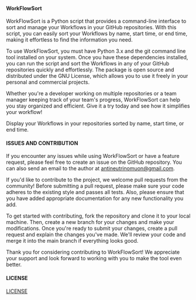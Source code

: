 #### WorkFlowSort

WorkFlowSort is a Python script that provides a command-line interface to sort and manage your Workflows in your GitHub repositories. With this script, you can easily sort your Workflows by name, start time, or end time, making it effortless to find the information you need.

To use WorkFlowSort, you must have Python 3.x and the git command line tool installed on your system. Once you have these dependencies installed, you can run the script and sort the Workflows in any of your GitHub repositories quickly and effortlessly. The package is open source and distributed under the GNU License, which allows you to use it freely in your personal and commercial projects.

Whether you're a developer working on multiple repositories or a team manager keeping track of your team's progress, WorkFlowSort can help you stay organized and efficient. Give it a try today and see how it simplifies your workflow!

Display your Workflows in your repositories sorted by name, start time, or end time.

#### ISSUES AND CONTRIBUTION

If you encounter any issues while using WorkFlowSort or have a feature request, please feel free to create an issue on the GitHub repository. You can also send an email to the author at antineutrinomuon@gmail.com.

If you'd like to contribute to the project, we welcome pull requests from the community! Before submitting a pull request, please make sure your code adheres to the existing style and passes all tests. Also, please ensure that you have added appropriate documentation for any new functionality you add.

To get started with contributing, fork the repository and clone it to your local machine. Then, create a new branch for your changes and make your modifications. Once you're ready to submit your changes, create a pull request and explain the changes you've made. We'll review your code and merge it into the main branch if everything looks good.

Thank you for considering contributing to WorkFlowSort! We appreciate your support and look forward to working with you to make the tool even better.

#### LICENSE

<a href="https://github.com/neutrinomuon/WorkFlowSort/blob/main/LICENSE">LICENSE</a>
